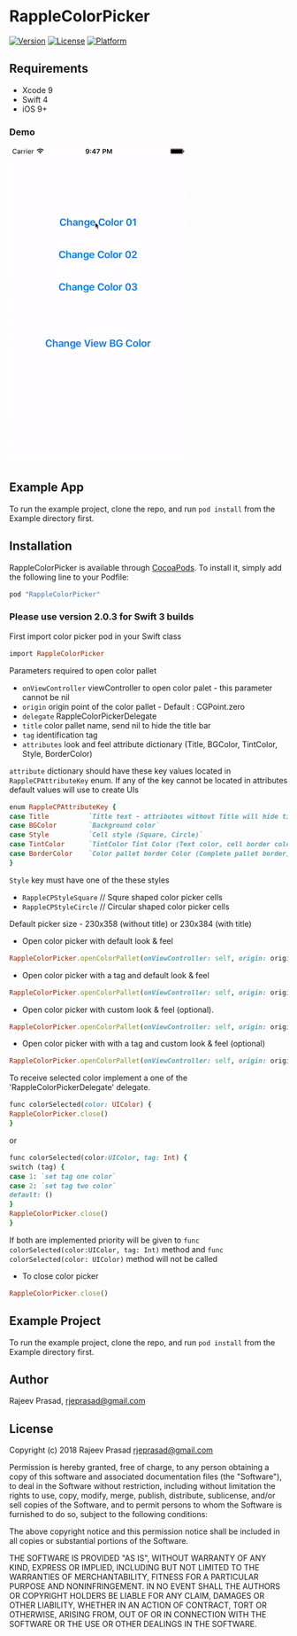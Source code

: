 # RappleColorPicker

[![Version](https://img.shields.io/cocoapods/v/RappleColorPicker.svg?style=flat)](http://cocoapods.org/pods/RappleColorPicker)
[![License](https://img.shields.io/cocoapods/l/RappleColorPicker.svg?style=flat)](http://cocoapods.org/pods/RappleColorPicker)
[![Platform](https://img.shields.io/cocoapods/p/RappleColorPicker.svg?style=flat)](http://cocoapods.org/pods/RappleColorPicker)

## Requirements
- Xcode 9
- Swift 4
- iOS 9+


### Demo
![demo](Example/Demo/picker.gif)

## Example App

To run the example project, clone the repo, and run `pod install` from the Example directory first.

## Installation

RappleColorPicker is available through [CocoaPods](http://cocoapods.org). To install
it, simply add the following line to your Podfile:

```ruby
pod "RappleColorPicker"
```

### Please use version 2.0.3 for Swift 3 builds

First import color picker pod in your Swift class

```ruby
import RappleColorPicker
```

Parameters required to open color pallet

- `onViewController` viewController to open color palet - this parameter cannot be nil
- `origin` origin point of the color pallet - Default : CGPoint.zero
- `delegate` RappleColorPickerDelegate
- `title` color pallet name, send nil to hide the title bar
- `tag` identification tag
- `attributes` look and feel attribute dictionary (Title, BGColor, TintColor, Style, BorderColor)

`attribute` dictionary should have these key values located in `RappleCPAttributeKey` enum.
If any of the key cannot be located in attributes default values will use to create UIs
```ruby
enum RappleCPAttributeKey {
case Title          `Title text - attributes without Title will hide title bar from UI`
case BGColor        `Background color`
case Style          `Cell style (Square, Circle)`
case TintColor      `TintColor Tint Color (Text color, cell border color)`
case BorderColor    `Color pallet border Color (Complete pallet border)`
}
```
`Style` key must have one of the these styles
- `RappleCPStyleSquare` // Squre shaped color picker cells
- `RappleCPStyleCircle` // Circular shaped color picker cells

Default picker size - 230x358 (without title) or 230x384 (with title)

- Open color picker with default look & feel
```ruby
RappleColorPicker.openColorPallet(onViewController: self, origin: origin, delegate: self, title: "title")
```

- Open color picker with a tag and default look & feel
```ruby
RappleColorPicker.openColorPallet(onViewController: self, origin: origin, delegate: self, title: "title", tag: 1)
```

- Open color picker with custom look & feel (optional).
```ruby
RappleColorPicker.openColorPallet(onViewController: self, origin: origin, delegate: self, attributes: attributes)
```

- Open color picker with with a tag and custom look & feel (optional)
```ruby
RappleColorPicker.openColorPallet(onViewController: self, origin: origin, delegate: self, attributes: attributes, tag: 1)
```


To receive selected color implement a one of the 'RappleColorPickerDelegate' delegate.
```ruby
func colorSelected(color: UIColor) {
RappleColorPicker.close()
}
```
or
```ruby
func colorSelected(color:UIColor, tag: Int) {
switch (tag) {
case 1: `set tag one color`
case 2: `set tag two color`
default: ()
}
RappleColorPicker.close()
}
```
If both are implemented priority will be given to `func colorSelected(color:UIColor, tag: Int)` method and `func colorSelected(color: UIColor)` method will not be called


- To close color picker
```ruby
RappleColorPicker.close()
```

## Example Project

To run the example project, clone the repo, and run `pod install` from the Example directory first.

## Author

Rajeev Prasad, rjeprasad@gmail.com

## License

Copyright (c) 2018 Rajeev Prasad <rjeprasad@gmail.com>

Permission is hereby granted, free of charge, to any person obtaining a copy
of this software and associated documentation files (the "Software"), to deal
in the Software without restriction, including without limitation the rights
to use, copy, modify, merge, publish, distribute, sublicense, and/or sell
copies of the Software, and to permit persons to whom the Software is
furnished to do so, subject to the following conditions:

The above copyright notice and this permission notice shall be included in
all copies or substantial portions of the Software.

THE SOFTWARE IS PROVIDED "AS IS", WITHOUT WARRANTY OF ANY KIND, EXPRESS OR
IMPLIED, INCLUDING BUT NOT LIMITED TO THE WARRANTIES OF MERCHANTABILITY,
FITNESS FOR A PARTICULAR PURPOSE AND NONINFRINGEMENT. IN NO EVENT SHALL THE
AUTHORS OR COPYRIGHT HOLDERS BE LIABLE FOR ANY CLAIM, DAMAGES OR OTHER
LIABILITY, WHETHER IN AN ACTION OF CONTRACT, TORT OR OTHERWISE, ARISING FROM,
OUT OF OR IN CONNECTION WITH THE SOFTWARE OR THE USE OR OTHER DEALINGS IN
THE SOFTWARE.

